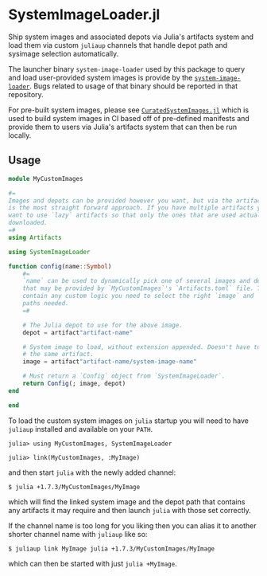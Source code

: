 # SystemImageLoader.jl

Ship system images and associated depots via Julia's artifacts system and load
them via custom `juliaup` channels that handle depot path and sysimage
selection automatically.

The launcher binary `system-image-loader` used by this package to query and load
user-provided system images is provide by the [`system-image-loader`](https://github.com/MichaelHatherly/system-image-loader).
Bugs related to usage of that binary should be reported in that repository.

For pre-built system images, please see [`CuratedSystemImages.jl`](https://github.com/MichaelHatherly/CuratedSystemImages.jl)
which is used to build system images in CI based off of pre-defined manifests and provide
them to users via Julia's artifacts system that can then be run locally.


## Usage

```julia
module MyCustomImages

#=
Images and depots can be provided however you want, but via the artifact system
is the most straight forward approach. If you have multiple artifacts you may
want to use `lazy` artifacts so that only the ones that are used actually get
downloaded.
=#
using Artifacts

using SystemImageLoader

function config(name::Symbol)
    #=
    `name` can be used to dynamically pick one of several images and depots
    that may be provided by `MyCustomImages`'s `Artifacts.toml` file. This can
    contain any custom logic you need to select the right `image` and `depot`
    paths needed.
    =#

    # The Julia depot to use for the above image.
    depot = artifact"artifact-name"

    # System image to load, without extension appended. Doesn't have to be in
    # the same artifact.
    image = artifact"artifact-name/system-image-name"

    # Must return a `Config` object from `SystemImageLoader`.
    return Config(; image, depot)
end

end
```

To load the custom system images on `julia` startup you will need to have
`juliaup` installed and available on your `PATH`.

```
julia> using MyCustomImages, SystemImageLoader

julia> link(MyCustomImages, :MyImage)
```

and then start `julia` with the newly added channel:

```
$ julia +1.7.3/MyCustomImages/MyImage
```

which will find the linked system image and the depot path that contains any
artifacts it may require and then launch `julia` with those set correctly.

If the channel name is too long for you liking then you can alias it to another
shorter channel name with `juliaup` like so:

```
$ juliaup link MyImage julia +1.7.3/MyCustomImages/MyImage
```

which can then be started with just `julia +MyImage`.

